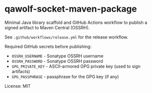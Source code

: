 # qawolf-socket-maven-package

Minimal Java library scaffold and GitHub Actions workflow to publish a signed artifact to Maven Central (OSSRH).

See `.github/workflows/release.yml` for the release workflow.

Required GitHub secrets before publishing:
- `OSSRH_USERNAME` - Sonatype OSSRH username
- `OSSRH_PASSWORD` - Sonatype OSSRH password
- `GPG_PRIVATE_KEY` - ASCII-armored GPG private key (used to sign artifacts)
- `GPG_PASSPHRASE` - passphrase for the GPG key (if any)

License: MIT
